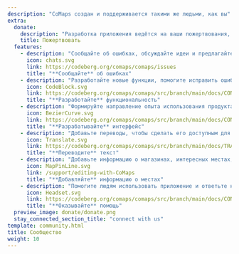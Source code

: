 ```yaml
---
description: "CoMaps создан и поддерживается такими же людьми, как вы"
extra:
  donate:
    description: "Разработка приложения ведётся на ваши пожертвования, помогите улучшить его"
    title: Пожертвовать
  features:
    - description: "Сообщайте об ошибках, обсуждайте идеи и предлагайте функции"
      icon: chats.svg
      link: https://codeberg.org/comaps/comaps/issues
      title: "**Сообщайте** об ошибках"
    - description: "Разработайте новые функции, помогите исправить ошибки и проверьте код"
      icon: CodeBlock.svg
      link: https://codeberg.org/comaps/comaps/src/branch/main/docs/CONTRIBUTING.md
      title: "**Разработайте** функциональность"
    - description: "Формируйте направление опыта использования продукта"
      icon: BezierCurve.svg
      link: https://codeberg.org/comaps/comaps/src/branch/main/docs/CONTRIBUTING.md
      title: "**Разрабатывайте** интерфейс"
    - description: "Добавьте переводы, чтобы сделать его доступным для большего количества людей по всему миру"
      icon: Translate.svg
      link: https://codeberg.org/comaps/comaps/src/branch/main/docs/TRANSLATIONS.md
      title: "**Переводите** текст"
    - description: "Добавьте информацию о магазинах, интересных местах, маршрутах и общественном транспорте в OpenStreetMap"
      icon: MapPinLine.svg
      link: /support/editing-with-CoMaps
      title: "**Добавляйте** информацию о местах"
    - description: "Помогите людям использовать приложение и ответьте на вопросы"
      icon: Headset.svg
      link: https://codeberg.org/comaps/comaps/src/branch/main/docs/CONTRIBUTING.md
      title: "**Оказывайте** помощь"
  preview_image: donate/donate.png
  stay_connected_section_title: "connect with us"
template: community.html
title: Сообщество
weight: 10
---
```


